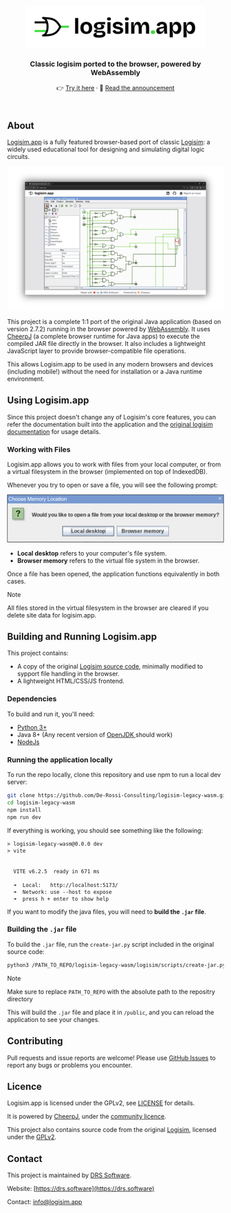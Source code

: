 <p align="center">
<picture >
  <source media="(prefers-color-scheme: dark)" srcset="./public/images/logisim.app.dark.svg" style="height:100px;">
  <img alt="Logisim.app" src="./public/images/logisim.app.svg" style="height:100px;">
</picture>
<p>
<h3 align="center">Classic logisim ported to the browser, powered by WebAssembly</h3>

<p align="center">
  👉 <a href="https://logisim.app">Try it here</a> · 📖 <a href="https://drs.software/blog/announcing-logisim">Read the announcement</a>
</p>

<br/>

## About

[Logisim.app](https://logisim.app) is a fully featured browser-based port of classic [Logisim](https://www.cburch.com/logisim/): a widely used educational tool for designing  and simulating digital logic circuits.

![Screenshot of Logisim.app](./Screenshot.png)

This project is a complete 1:1 port of the original Java application (based on version 2.7.2) running in the browser powered by [WebAssembly](https://webassembly.org/). It uses [CheerpJ](https://cheerpj.com/) (a complete browser runtime for Java apps) to execute the compiled JAR file directly in the browser. It also includes a lightweight JavaScript layer to provide browser-compatible file operations.

This allows Logisim.app to be used in any modern browsers and devices (including mobile!) without the need for installation or a Java runtime environment.

## Using Logisim.app

Since this project doesn't change any of Logisim's core features, you can refer the documentation built into the application and the [original logisim documentation](https://www.cburch.com/logisim/docs.html) for usage details.

### Working with Files
Logisim.app allows you to work with files from your local computer, or from a virtual filesystem in the browser (implemented on top of IndexedDB).

Whenever you try to open or save a file, you will see the following prompt:

![File open dialog](./.github/open-file.png)

- **Local desktop** refers to your computer's file system.
- **Browser memory** refers to the virtual file system in the browser.

Once a file has been opened, the application functions equivalently in both cases.

> [!NOTE]
> All files stored in the virtual filesystem in the browser are cleared if you delete site data for logisim.app.

## Building and Running Logisim.app

This project contains:
- A copy of the original [Logisim source code](https://sourceforge.net/projects/circuit/), minimally modified to sypport file handling in the browser.
- A lightweight HTML/CSS/JS frontend.

### Dependencies

To build and run it, you'll need:

- [Python 3+](https://www.python.org/downloads/)
- Java 8+ (Any recent version of [OpenJDK ](https://openjdk.org/install/) should work)
- [NodeJs](https://nodejs.org/en/download/)


### Running the application locally
To run the repo locally, clone this repository and use npm to run a local dev server:

```sh
git clone https://github.com/De-Rossi-Consulting/logisim-legacy-wasm.git
cd logisim-legacy-wasm
npm install
npm run dev
```

If everything is working, you should see something like the following:

```
> logisim-legacy-wasm@0.0.0 dev
> vite


  VITE v6.2.5  ready in 671 ms

  ➜  Local:   http://localhost:5173/
  ➜  Network: use --host to expose
  ➜  press h + enter to show help
```

If you want to modify the java files, you will need to **build the `.jar` file**.

### Building the `.jar` file

To build the `.jar` file, run the `create-jar.py` script included in the original source code:

```sh
python3 /PATH_TO_REPO/logisim-legacy-wasm/logisim/scripts/create-jar.py -d /PATH_TO_REPO/logisim-legacy-wasm/public
```

> [!NOTE]
> Make sure to replace `PATH_TO_REPO` with the absolute path to the repositry directory

This will build the `.jar` file and place it in `/public`, and you can reload the application to see your changes.

## Contributing

Pull requests and issue reports are welcome! Please use [GitHub Issues](https://github.com/De-Rossi-Consulting/logisim-legacy-wasm/issues/new/choose) to report any bugs or problems you encounter.

## Licence

Logisim.app is licensed under the GPLv2, see [LICENSE](./LICENSE) for details.

It is powered by [CheerpJ](https://cheerpj.com/), under the [community licence](https://cheerpj.com/docs/licensing).

This project also contains source code from the original [Logisim](https://sourceforge.net/projects/circuit/), licensed under the [GPLv2](https://www.cburch.com/logisim/gpl.html).

## Contact

This project is maintained by [DRS Software](https://drs.software/).

Website: [https://drs.software](https://drs.software)

Contact: [info@logisim.app](mailto:info@logisim.app)